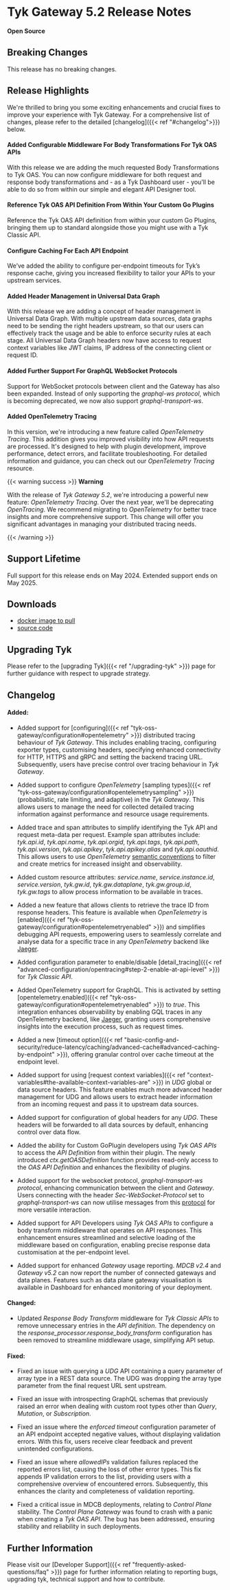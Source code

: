 # Tyk Gateway 5.2 Release Notes

**Open Source**

## Breaking Changes

This release has no breaking changes.

## Release Highlights

We're thrilled to bring you some exciting enhancements and crucial fixes to improve your experience with Tyk Gateway. For a comprehensive list of changes, please refer to the detailed [changelog]({{< ref "#changelog">}}) below.

#### Added Configurable Middleware For Body Transformations For Tyk OAS APIs

With this release we are adding the much requested Body Transformations to Tyk OAS. You can now configure middleware for both request and response body transformations and - as a Tyk Dashboard user - you’ll be able to do so from within our simple and elegant API Designer tool. 

#### Reference Tyk OAS API Definition From Within Your Custom Go Plugins

Reference the Tyk OAS API definition from within your custom Go Plugins, bringing them up to standard alongside those you might use with a Tyk Classic API.

#### Configure Caching For Each API Endpoint

We’ve added the ability to configure per-endpoint timeouts for Tyk’s response cache, giving you increased flexibility to tailor your APIs to your upstream services.

#### Added Header Management in Universal Data Graph

With this release we are adding a concept of header management in Universal Data Graph. With multiple upstream data sources, data graphs need to be sending the right headers upstream, so that our users can effectively track the usage and be able to enforce security rules at each stage. All Universal Data Graph headers now have access to request context variables like JWT claims, IP address of the connecting client or request ID.

#### Added Further Support For GraphQL WebSocket Protocols

Support for WebSocket protocols between client and the Gateway has also been expanded. Instead of only supporting the _graphql-ws protocol_, which is becoming deprecated, we now also support _graphql-transport-ws_.

#### Added OpenTelemetry Tracing

In this version, we're introducing a new feature called _OpenTelemetry Tracing_. This addition gives you improved visibility into how API requests are processed. It's designed to help with plugin development, improve performance, detect errors, and facilitate troubleshooting. For detailed information and guidance, you can check out our _OpenTelemetry Tracing_ resource.

{{< warning success >}}
**Warning**

With the release of _Tyk Gateway 5.2_, we're introducing a powerful new feature: _OpenTelemetry Tracing_. Over the next year, we'll be deprecating _OpenTracing_. We recommend migrating to _OpenTelemetry_ for better trace insights and more comprehensive support. This change will offer you significant advantages in managing your distributed tracing needs.

{{< /warning >}}


## Support Lifetime

Full support for this release ends on May 2024. Extended support ends on May 2025.

## Downloads

- [docker image to pull](https://hub.docker.com/layers/tykio/tyk-gateway/v5.2.0/images/sha256-075df4d840b452bfe2aa9bad8f1c1b7ad4ee06a7f5b09d3669f866985b8e2600?tab=vulnerabilities)
- [source code](https://github.com/TykTechnologies/tyk/releases/tag/v5.1.2)

## Upgrading Tyk

Please refer to the [upgrading Tyk]({{< ref "/upgrading-tyk" >}}) page for further guidance with respect to upgrade strategy.

## Changelog

#### Added:

- Added support for [configuring]({{< ref "tyk-oss-gateway/configuration#opentelemetry" >}}) distributed tracing behaviour of _Tyk Gateway_. This includes enabling tracing, configuring exporter types, customising headers, specifying enhanced connectivity for HTTP, HTTPS and gRPC and setting the backend tracing URL. Subsequently, users have precise control over tracing behaviour in _Tyk Gateway_.

- Added support to configure _OpenTelemetry_ [sampling types]({{< ref "tyk-oss-gateway/configuration#opentelemetrysampling" >}}) (probabilistic, rate limiting, and adaptive) in the _Tyk Gateway_. This allows users to manage the need for collected detailed tracing information against performance and resource usage requirements.

- Added trace and span attributes to simplify identifying the Tyk API and request meta-data per request. Example span attributes include: _tyk.api.id_, _tyk.api.name_, _tyk.api.orgid_, _tyk.api.tags_, _tyk.api.path_, _tyk.api.version_, _tyk.api.apikey_, _tyk.api.apikey.alias_ and _tyk.api.oauthid_. This allows users to use _OpenTelemetry_ [semantic conventions](https://github.com/open-telemetry/opentelemetry-specification/blob/main/specification/trace/semantic_conventions/README.md) to filter and create metrics for increased insight and observability.

- Added custom resource attributes: _service.name_, _service.instance.id_, _service.version_, _tyk.gw.id_, _tyk.gw.dataplane_, _tyk.gw.group.id_, _tyk.gw.tags_ to allow process information to be available in traces.

- Added a new feature that allows clients to retrieve the trace ID from response headers. This feature is available when _OpenTelemetry_ is [enabled]({{< ref "tyk-oss-gateway/configuration#opentelemetryenabled" >}}) and simplifies debugging API requests, empowering users to seamlessly correlate and analyse data for a specific trace in any _OpenTelemetry_ backend like [Jaeger](https://www.jaegertracing.io/).

- Added configuration parameter to enable/disable [detail_tracing]({{< ref "advanced-configuration/opentracing#step-2-enable-at-api-level" >}}) for _Tyk Classic API_.

- Added OpenTelemetry support for GraphQL. This is activated by setting [opentelemetry.enabled]({{< ref "tyk-oss-gateway/configuration#opentelemetryenabled" >}}) to _true_. This integration enhances observability by enabling GQL traces in any OpenTelemetry backend, like [Jaeger](https://www.jaegertracing.io/), granting users comprehensive insights into the execution process, such as request times.

- Added a new [timeout option]({{< ref "basic-config-and-security/reduce-latency/caching/advanced-cache#advanced-caching-by-endpoint" >}}), offering granular control over cache timeout at the endpoint level.

- Added support for using [request context variables]({{< ref "context-variables#the-available-context-variables-are" >}}) in _UDG_ global or data source headers. This feature enables much more advanced header management for UDG and allows users to extract header information from an incoming request and pass it to upstream data sources.

- Added support for configuration of global headers for any _UDG_. These headers will be forwarded to all data sources by default, enhancing control over data flow.

- Added the ability for Custom GoPlugin developers using _Tyk OAS APIs_ to access the _API Definition_ from within their plugin. The newly introduced _ctx.getOASDefinition_ function provides read-only access to the _OAS API Definition_ and enhances the flexibility of plugins.

- Added support for the websocket protocol, _graphql-transport-ws protocol_, enhancing communication between the client and _Gateway_. Users connecting with the header _Sec-WebSocket-Protocol_ set to _graphql-transport-ws_ can now utilise messages from this [protocol](https://github.com/enisdenjo/graphql-ws/blob/master/PROTOCOL.md) for more versatile interaction.

- Added support for API Developers using _Tyk OAS APIs_ to configure a body transform middleware that operates on API responses. This enhancement ensures streamlined and selective loading of the middleware based on configuration, enabling precise response data customisation at the per-endpoint level.

- Added support for enhanced _Gateway_ usage reporting. _MDCB v2.4_ and _Gateway v5.2_ can now report the number of connected gateways and data planes. Features such as data plane gateway visualisation is available in Dashboard for enhanced monitoring of your deployment.


#### Changed:
- Updated _Response Body Transform_ middleware for _Tyk Classic APIs_ to remove unnecessary entries in the _API definition_. The dependency on the _response_processor.response_body_transform_ configuration has been removed to streamline middleware usage, simplifying API setup.


#### Fixed:
- Fixed an issue with querying a _UDG_ API containing a query parameter of array type in a REST data source. The UDG was dropping the array type parameter from the final request URL sent upstream.

- Fixed an issue with introspecting GraphQL schemas that previously raised an error when dealing with custom root types other than _Query_, _Mutation_, or _Subscription_.

- Fixed an issue where the _enforced timeout_ configuration parameter of an API endpoint accepted negative values, without displaying validation errors. With this fix, users receive clear feedback and prevent unintended configurations.

- Fixed an issue where _allowedIPs_ validation failures replaced the reported errors list, causing the loss of other error types. This fix appends IP validation errors to the list, providing users with a comprehensive overview of encountered errors. Subsequently, this enhances the clarity and completeness of validation reporting.

- Fixed a critical issue in MDCB deployments, relating to _Control Plane_ stability. The _Control Plane_ _Gateway_ was found to crash with a panic when creating a _Tyk OAS API_. The bug has been addressed, ensuring stability and reliability in such deployments.

## Further Information

Please visit our [Developer Support]({{< ref "frequently-asked-questions/faq" >}}) page for further information relating to reporting bugs, upgrading tyk, technical support and how to contribute.